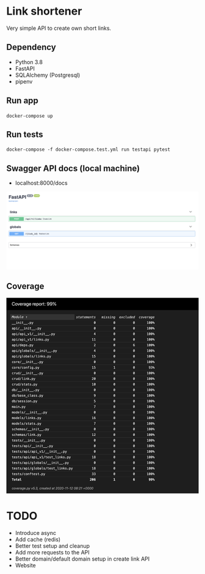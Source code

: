# Link shortener
Very simple API to create own short links.

## Dependency

* Python 3.8
* FastAPI
* SQLAlchemy (Postgresql)
* pipenv

## Run app

`docker-compose up`

## Run tests

`docker-compose -f docker-compose.test.yml run testapi pytest`

## Swagger API docs (local machine)

* localhost:8000/docs

![docs screen](./docs/docs_screen.png)


## Coverage
![coverage](./docs/coverage.png)


# TODO
* Introduce async
* Add cache (redis)
* Better test setup and cleanup
* Add more requests to the API
* Better domain/default domain setup in create link API
* Website